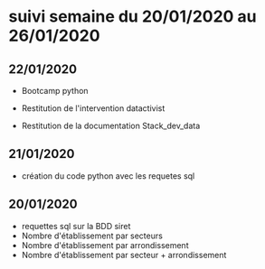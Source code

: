 # suivi semaine du 20/01/2020 au 26/01/2020

## 22/01/2020

* Bootcamp python 

* Restitution de l'intervention datactivist

* Restitution de la documentation Stack_dev_data

## 21/01/2020

* création du code python avec les requetes sql

## 20/01/2020

* requettes sql sur la BDD siret
* Nombre d'établissement par secteurs 
* Nombre d'établissement par arrondissement
* Nombre d'établissement par secteur + arrondissement